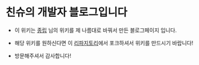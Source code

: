 # 친슈의 개발자 블로그입니다

* 이 위키는 [종립](https://github.com/johngrib/) 님의 위키를 
제 나름대로 바꿔서 만든 블로그페이지 입니다.

* 해당 위키를 원하신다면 이 [리파지토리](https://github.com/johngrib/johngrib-jekyll-skeleton)에서 포크하셔서 위키를 만드시기 바랍니다!

* 방문해주셔서 감사합니다!